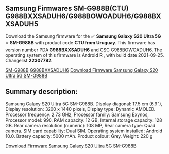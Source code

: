 <h2>Samsung Firmwares SM-G988B(CTU) G988BXXSADUH6/G988BOWOADUH6/G988BXXSADUH5</h2>
Download the Samsung firmware for the ✅ <strong>Samsung Galaxy S20 Ultra 5G </strong> ⭐ <strong>SM-G988B</strong> with product code <strong>CTU</strong> <strong> from Uruguay</strong>. This firmware has version number PDA <strong>G988BXXSADUH6</strong> and CSC G988BOWOADUH6. The operating system of this firmware is Android R , with build date 2021-09-25. Changelist <strong>22307792</strong>.


[SM-G988B](https://samfirm.shop/samsung/model/SM-G988B)
[G988BXXSADUH6](https://samfirm.shop/samsung/pda/G988BXXSADUH6)
[Download Firmware Samsung Galaxy S20 Ultra 5G SM-G988B](https://samfirm.shop/samsung/firmware/459908)
<h2>Summary description:</h2>
<p>Samsung Galaxy S20 Ultra 5G SM-G988B. Display diagonal: 17.5 cm (6.9"), Display resolution: 3200 x 1440 pixels, Display type: Dynamic AMOLED. Processor frequency: 2.73 GHz, Processor family: Samsung Exynos, Processor model: 990. RAM capacity: 12 GB, Internal storage capacity: 128 GB. Rear camera resolution (numeric): 108 MP, Rear camera type: Quad camera. SIM card capability: Dual SIM. Operating system installed: Android 10.0. Battery capacity: 5000 mAh. Product colour: Grey. Weight: 220 g</p>


[Download Firmware Samsung Galaxy S20 Ultra 5G SM-G988B](https://samfirm.shop/samsung/firmware/459908)
